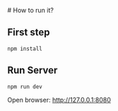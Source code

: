 # How to run it?

## First step

```
npm install
```

## Run Server

```
npm run dev
```

Open browser: <http://127.0.0.1:8080>
